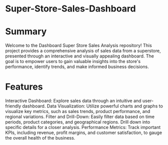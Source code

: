 # Super-Store-Sales-Dashboard
# Summary
Welcome to the Dashboard Super Store Sales Analysis repository! This project provides a comprehensive analysis of sales data from a superstore, presented through an interactive and visually appealing dashboard. The goal is to empower users to gain valuable insights into the store's performance, identify trends, and make informed business decisions.

# Features
Interactive Dashboard: Explore sales data through an intuitive and user-friendly dashboard.
Data Visualization: Utilize powerful charts and graphs to visualize key metrics, such as sales trends, product performance, and regional variations.
Filter and Drill-Down: Easily filter data based on time periods, product categories, and geographical regions. Drill down into specific details for a closer analysis.
Performance Metrics: Track important KPIs, including revenue, profit margins, and customer satisfaction, to gauge the overall health of the business.
